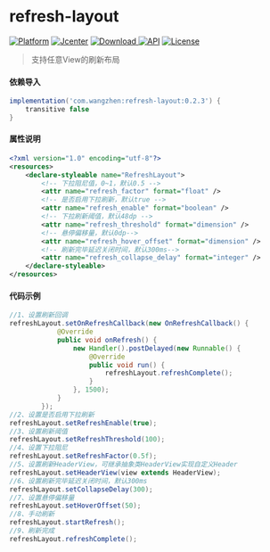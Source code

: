 # refresh-layout

[![Platform](https://img.shields.io/badge/Platform-Android-00CC00.svg?style=flat)](https://www.android.com)
[![Jcenter](https://img.shields.io/badge/jcenter-RefreshLayout-red.svg?style=flat)](http://jcenter.bintray.com/com/wangzhen/refresh-layout/)
[![Download](https://api.bintray.com/packages/lavalike/maven/refresh-layout/images/download.svg) ](https://bintray.com/lavalike/maven/refresh-layout/_latestVersion)
[![API](https://img.shields.io/badge/API-17%2B-00CC00.svg?style=flat)](https://android-arsenal.com/api?level=17)
[![License](https://img.shields.io/badge/License-Apache%202-337ab7.svg?style=flat)](https://www.apache.org/licenses/LICENSE-2.0)

> 支持任意View的刷新布局

#### 依赖导入
```gradle
implementation('com.wangzhen:refresh-layout:0.2.3') {
    transitive false
}
```

#### 属性说明
```xml
<?xml version="1.0" encoding="utf-8"?>
<resources>
    <declare-styleable name="RefreshLayout">
        <!-- 下拉阻尼值，0~1，默认0.5 -->
        <attr name="refresh_factor" format="float" />
        <!-- 是否启用下拉刷新，默认true -->
        <attr name="refresh_enable" format="boolean" />
        <!-- 下拉刷新阈值，默认48dp -->
        <attr name="refresh_threshold" format="dimension" />
        <!-- 悬停偏移量，默认0dp-->
        <attr name="refresh_hover_offset" format="dimension" />
        <!-- 刷新完毕延迟关闭时间，默认300ms-->
        <attr name="refresh_collapse_delay" format="integer" />
    </declare-styleable>
</resources>
```

#### 代码示例
```java
//1、设置刷新回调
refreshLayout.setOnRefreshCallback(new OnRefreshCallback() {
            @Override
            public void onRefresh() {
                new Handler().postDelayed(new Runnable() {
                    @Override
                    public void run() {
                        refreshLayout.refreshComplete();
                    }
                }, 1500);
            }
        });
//2、设置是否启用下拉刷新
refreshLayout.setRefreshEnable(true);
//3、设置刷新阈值
refreshLayout.setRefreshThreshold(100);
//4、设置下拉阻尼
refreshLayout.setRefreshFactor(0.5f);
//5、设置刷新HeaderView，可继承抽象类HeaderView实现自定义Header
refreshLayout.setHeaderView(view extends HeaderView);
//6、设置刷新完毕延迟关闭时间，默认300ms
refreshLayout.setCollapseDelay(300);
//7、设置悬停偏移量
refreshLayout.setHoverOffset(50);
//8、手动刷新
refreshLayout.startRefresh();
//9、刷新完成
refreshLayout.refreshComplete();
```